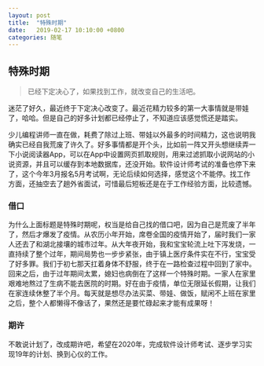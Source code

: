 ```yaml
---
layout: post
title:  "特殊时期"
date:   2019-02-17 10:10:00 +0800
categories: 随笔
---
```


## 特殊时期

> 已经下定决心了，如果找到工作，就改变自己的生活吧。

迷茫了好久，最近终于下定决心改变了。最近花精力较多的第一大事情就是带娃了，哈哈。但是自己的好多计划都已经停止了，不知道应该感觉慌还是踏实。

少儿编程讲师一直在做，耗费了除过上班、带娃以外最多的时间精力，这也说明我确实已经自我荒废了许久了。好多事情都是开个头，比如前一阵又开头想继续弄一下小说阅读器App，可以在App中设置网页抓取规则，用来过滤抓取小说网站的小说资源，并且可以缓存到本地数据库，还没开始。软件设计师考试的准备也停下来了，这个今年3月报名5月考试啊，无论后续如何选择，感觉这个不能停。找工作方面，还抽空去了趟外省面试，可惜最后短板还是在于工作经验方面，比较遗憾。

### 借口
为什么上面标题是特殊时期呢，权当是给自己找的借口吧，因为自己是荒废了半年了，然后才爆发了疫情。从农历小年开始，席卷全国的疫情开始了，届时我们一家人还去了和湖北接壤的城市过年。从大年夜开始，我和宝宝轮流上吐下泻发烧，一直持续了整个过年，期间局势也一步步紧张，由于镇上医疗条件实在不行，宝宝受了好多罪。我们于初七那天扛着身体不舒服，终于在一路检查过程中回到了家中。回来之后，由于过年期间太累，媳妇也病倒在了这样一个特殊时期。一家人在家里艰难地熬过了生病不能去医院的时期。好在由于疫情，单位无限延长假期，让我们在家连续休整了半个月。每天就是想尽办法买菜、带娃、做饭，赋闲不上班在家里之后，整个人都懒得不像话了，果然还是要忙碌起来才能有成果呀！
### 期许
不敢说计划了，改成期许吧，希望在2020年，完成软件设计师考试、逐步学习实现19年的计划、换到心仪的工作。
